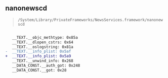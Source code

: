 ## nanonewscd

> `/System/Library/PrivateFrameworks/NewsServices.framework/nanonewscd`

```diff

   __TEXT.__objc_methtype: 0x85a
   __TEXT.__dlopen_cstrs: 0x64
   __TEXT.__oslogstring: 0x81a
-  __TEXT.__info_plist: 0x5af
+  __TEXT.__info_plist: 0x5a9
   __TEXT.__unwind_info: 0x268
   __DATA_CONST.__auth_got: 0x248
   __DATA_CONST.__got: 0x28

```
